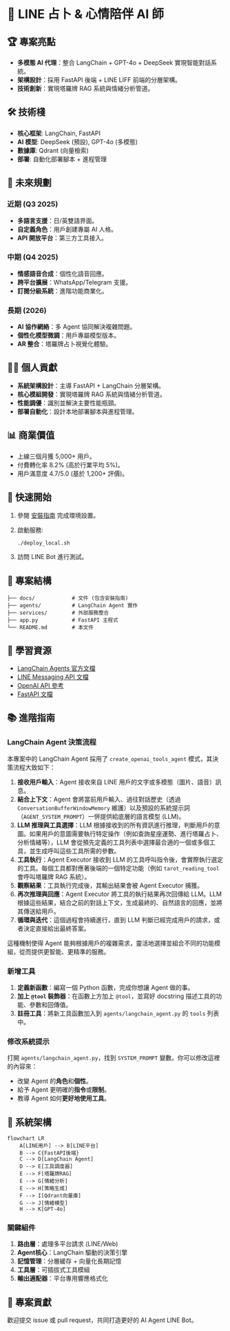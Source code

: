 # 🤖 LINE 占卜 & 心情陪伴 AI 師

## 🏆 專案亮點

*   **多模態 AI 代理**：整合 LangChain + GPT-4o + DeepSeek 實現智能對話系統。
*   **架構設計**：採用 FastAPI 後端 + LINE LIFF 前端的分層架構。
*   **技術創新**：實現塔羅牌 RAG 系統與情緒分析管道。

## 🛠 技術棧

*   **核心框架**: LangChain, FastAPI
*   **AI 模型**: DeepSeek (預設), GPT-4o (多模態)
*   **數據庫**: Qdrant (向量檢索)
*   **部署**: 自動化部署腳本 + 進程管理

## 🚧 未來規劃

### 近期 (Q3 2025)

*   **多語言支援**：日/英雙語界面。
*   **自定義角色**：用戶創建專屬 AI 人格。
*   **API 開放平台**：第三方工具接入。

### 中期 (Q4 2025)

*   **情感語音合成**：個性化語音回應。
*   **跨平台擴展**：WhatsApp/Telegram 支援。
*   **訂閱分級系統**：進階功能商業化。

### 長期 (2026)

*   **AI 協作網絡**：多 Agent 協同解決複雜問題。
*   **個性化模型微調**：用戶專屬模型版本。
*   **AR 整合**：塔羅牌占卜視覺化體驗。

## 👨‍💻 個人貢獻

*   **系統架構設計**：主導 FastAPI + LangChain 分層架構。
*   **核心模組開發**：實現塔羅牌 RAG 系統與情緒分析管道。
*   **性能調優**：識別並解決主要性能瓶頸。
*   **部署自動化**：設計本地部署腳本與進程管理。

## 📊 商業價值

*   上線三個月獲 5,000+ 用戶。
*   付費轉化率 8.2% (高於行業平均 5%)。
*   用戶滿意度 4.7/5.0 (基於 1,200+ 評價)。

## 🚀 快速開始

1.  參閱 [安裝指南](docs/INSTALLATION.md) 完成環境設置。
2.  啟動服務:

    ```bash
    ./deploy_local.sh
    ```

3.  訪問 LINE Bot 進行測試。

## 📂 專案結構

```
├── docs/            # 文件 (包含安裝指南)
├── agents/          # LangChain Agent 實作
├── services/        # 外部服務整合
├── app.py           # FastAPI 主程式
└── README.md        # 本文件
```

## 🤝 學習資源

*   [LangChain Agents 官方文檔](https://python.langchain.com/docs/modules/agents/)
*   [LINE Messaging API 文檔](https://developers.line.biz/en/docs/messaging-api/)
*   [OpenAI API 參考](https://platform.openai.com/docs/api-reference)
*   [FastAPI 文檔](https://fastapi.tiangolo.com/)

## 📚 進階指南

### LangChain Agent 決策流程

本專案中的 LangChain Agent 採用了 `create_openai_tools_agent` 模式，其決策流程大致如下：

1.  **接收用戶輸入**：Agent 接收來自 LINE 用戶的文字或多模態（圖片、語音）訊息。
2.  **結合上下文**：Agent 會將當前用戶輸入、過往對話歷史（透過 `ConversationBufferWindowMemory` 維護）以及預設的系統提示詞（`AGENT_SYSTEM_PROMPT`）一併提供給底層的語言模型 (LLM)。
3.  **LLM 推理與工具選擇**：LLM 根據接收到的所有資訊進行推理，判斷用戶的意圖。如果用戶的意圖需要執行特定操作（例如查詢星座運勢、進行塔羅占卜、分析情緒等），LLM 會從預先定義的工具列表中選擇最合適的一個或多個工具，並生成呼叫這些工具所需的參數。
4.  **工具執行**：Agent Executor 接收到 LLM 的工具呼叫指令後，會實際執行選定的工具。每個工具都對應著後端的一個特定功能（例如 `tarot_reading_tool` 會呼叫塔羅牌 RAG 系統）。
5.  **觀察結果**：工具執行完成後，其輸出結果會被 Agent Executor 捕獲。
6.  **再次推理與回應**：Agent Executor 將工具的執行結果再次回傳給 LLM。LLM 根據這些結果，結合之前的對話上下文，生成最終的、自然語言的回應，並將其傳送給用戶。
7.  **循環與迭代**：這個過程會持續進行，直到 LLM 判斷已經完成用戶的請求，或者決定直接給出最終答案。

這種機制使得 Agent 能夠根據用戶的複雜需求，靈活地選擇並組合不同的功能模組，從而提供更智能、更精準的服務。

### 新增工具

1.  **定義新函數**：編寫一個 Python 函數，完成你想讓 Agent 做的事。
2.  **加上 `@tool` 裝飾器**：在函數上方加上 `@tool`，並寫好 docstring 描述工具的功能、參數和回傳值。
3.  **註冊工具**：將新工具函數加入到 `agents/langchain_agent.py` 的 `tools` 列表中。

### 修改系統提示

打開 `agents/langchain_agent.py`，找到 `SYSTEM_PROMPT` 變數。你可以修改這裡的內容來：

*   改變 Agent 的**角色**和**個性**。
*   給予 Agent 更明確的**指令**或**限制**。
*   教導 Agent 如何**更好地使用工具**。

## 📐 系統架構

```mermaid
flowchart LR
    A[LINE用戶] --> B[LINE平台]
    B --> C{FastAPI後端}
    C --> D[LangChain Agent]
    D --> E[工具調度器]
    E --> F[塔羅牌RAG]
    E --> G[情緒分析]
    E --> H[策略生成]
    F --> I[Qdrant向量庫]
    G --> J[情緒模型]
    H --> K[GPT-4o]
```

### 關鍵組件

1.  **路由層**：處理多平台請求 (LINE/Web)
2.  **Agent核心**：LangChain 驅動的決策引擎
3.  **記憶管理**：分層緩存 + 向量化長期記憶
4.  **工具層**：可插拔式工具模組
5.  **輸出適配器**：平台專用響應格式化

## 📝 專案貢獻

歡迎提交 issue 或 pull request，共同打造更好的 AI Agent LINE Bot。
